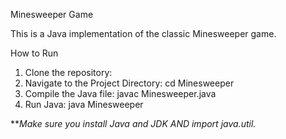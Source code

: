 Minesweeper Game

This is a Java implementation of the classic Minesweeper game.

How to Run 
1. Clone the repository:
2. Navigate to the Project Directory: cd Minesweeper
3. Compile the Java file: javac Minesweeper.java
4. Run Java: java Minesweeper

***Make sure you install Java and JDK AND import java.util.*
